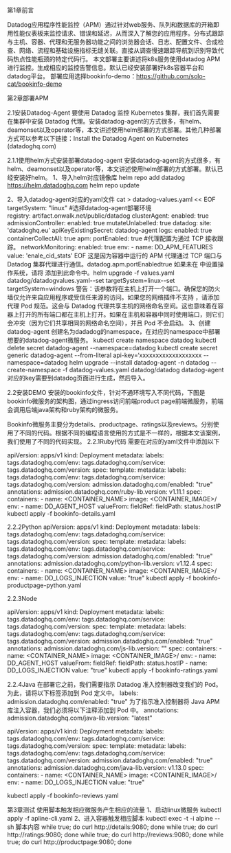 第1章前言

Datadog应用程序性能监控（APM）通过针对web服务、队列和数据库的开箱即用性能仪表板来监控请求、错误和延迟，从而深入了解您的应用程序。分布式跟踪与主机、容器、代理和无服务器功能之间的浏览器会话、日志、配置文件、合成检查、网络、流程和基础设施指标无缝关联。直接从调查慢速跟踪导航到识别导致代码热点性能瓶颈的特定代码行。
本文部署主要讲述将k8s服务使用datadog APM进行监控。生成相应的监控告警信息。默认已经安装部署好k8s容器平台和datadog平台。
部署应用选择bookinfo-demo：https://github.com/solo-cat/bookinfo-demo

第2章部署APM

2.1安装Datadog-Agent
要使用 Datadog 监控 Kubernetes 集群，我们首先需要在集群中安装 Datadog 代理。安装datadog-agent的方式很多，有helm、deamonset以及operator等，本文讲述使用helm部署的方式部署。其他几种部署方式可以参考以下链接：Install the Datadog Agent on Kubernetes (datadoghq.com)

2.1.1使用helm方式安装部署datadog-agent
安装datadog-agent的方式很多，有helm、deamonset以及operator等，本文讲述使用helm部署的方式部署。默认已经安装好helm。
1、导入helm对应镜像库
helm repo add datadog https://helm.datadoghq.com
helm repo update

2、导入datadog-agent对应的yaml文件
cat > datadog-values.yaml << EOF
targetSystem: "linux"    #选择datadog-agent部署环境                                      
registry: artifact.onwalk.net/public/datadog
clusterAgent:
  enabled: true
  admissionController:
    enabled: true
    mutateUnlabelled: true
datadog:
  site: 'datadoghq.eu'
  apiKeyExistingSecret: datadog-agent
  logs:
    enabled: true
    containerCollectAll: true
  apm:
    portEnabled: true   #代理配置为通过 TCP 接收跟踪。
  networkMonitoring:
    enabled: true
  env:
    - name: DD_APM_FEATURES
      value: 'enale_cid_stats'
EOF
这是因为容器中运行的 APM 代理通过 TCP 端口与 Datadog 集群代理进行通信。datadog.apm.portEnabledtrue
如果未在 中设置操作系统，请将 添加到此命令中。helm upgrade -f values.yaml <RELEASE NAME> datadog/datadogvalues.yaml--set targetSystem=linux--set targetSystem=windows
警告：该参数将在主机上打开一个端口。确保您的防火墙仅允许来自应用程序或受信任来源的访问。如果您的网络插件不支持 ，请添加代理 Pod 规范。这会与 Datadog 代理共享主机的网络命名空间。这也意味着在容器上打开的所有端口都在主机上打开。如果在主机和容器中同时使用端口，则它们会冲突（因为它们共享相同的网络命名空间），并且 Pod 不会启动。
3、创建datadog-agent
创建名为dadadog的namespace，在对应的namespace中部署想要的datadog-agent微服务。
kubectl create namespace datadog 
kubectl delete secret datadog-agent --namespace=datadog 
kubectl create secret generic datadog-agent --from-literal api-key=‘xxxxxxxxxxxxxxxxxxx --namespace=datadog
helm upgrade --install datadog-agent -n datadog --create-namespace -f datadog-values.yaml datadog/datadog
datadog-agent对应的key需要到datadog页面进行生成，然后导入。


2.2安装DEMO
安装的bookinfo文件，针对不通环境写入不同代码，下图是bookinfo微服务的架构图，通过ingress访问前端product page前端微服务，前端会调用后端java架构和ruby架构的微服务。

Bookinfo微服务主要分为details、productpage、ratings以及reviews。分别使用了不同的代码。根据不同的编程语言使用的方式是不一样的，根据本文该案例，我们使用了不同的代码实现。
2.2.1Ruby代码
需要在对应的yaml文件中添加以下

apiVersion: apps/v1
kind: Deployment
metadata:
  labels:
    tags.datadoghq.com/env: <env>
    tags.datadoghq.com/service: <service>
    tags.datadoghq.com/version: <version>
spec:
  template:
    metadata:
      labels:
        tags.datadoghq.com/env: <env>
        tags.datadoghq.com/service: <service>
        tags.datadoghq.com/version: <version>
        admission.datadoghq.com/enabled: "true"
      annotations:
        admission.datadoghq.com/ruby-lib.version: v1.11.1
    spec:
      containers:
        - name: <CONTAINER_NAME>
          image: <CONTAINER_IMAGE>/<TAG>
          env:
            - name: DD_AGENT_HOST
              valueFrom:
                fieldRef:
                  fieldPath: status.hostIP
kubectl apply -f bookinfo-details.yaml

2.2.2Python
apiVersion: apps/v1
kind: Deployment
metadata:
  labels:
    tags.datadoghq.com/env: <env>
    tags.datadoghq.com/service: <service>
    tags.datadoghq.com/version: <version>
spec:
  template:
    metadata:
      labels:
        tags.datadoghq.com/env: <env>
        tags.datadoghq.com/service: <service>
        tags.datadoghq.com/version: <version>
        admission.datadoghq.com/enabled: "true"
      annotations:
        admission.datadoghq.com/python-lib.version: v1.12.4
    spec:
      containers:
        - name: <CONTAINER_NAME>
          image: <CONTAINER_IMAGE>/<TAG>
          env:
            - name: DD_LOGS_INJECTION
              value: "true"
kubectl apply -f bookinfo-productpage-python.yaml

2.2.3Node

apiVersion: apps/v1
kind: Deployment
metadata:
  labels:
    tags.datadoghq.com/env: <env>
    tags.datadoghq.com/service: <service>
    tags.datadoghq.com/version: <version>
spec:
  template:
    metadata:
      labels:
        tags.datadoghq.com/env: <env>
        tags.datadoghq.com/service: <service>
        tags.datadoghq.com/version: <version>
        admission.datadoghq.com/enabled: "true"
      annotations:
        admission.datadoghq.com/js-lib.version: ""
    spec:
      containers:
        - name: <CONTAINER_NAME>
          image: <CONTAINER_IMAGE>/<TAG>
          env:
            - name: DD_AGENT_HOST
              valueFrom:
                fieldRef:
                  fieldPath: status.hostIP
            - name: DD_LOGS_INJECTION
              value: "true"
kubectl apply -f bookinfo-ratings.yaml

2.2.4Java
在部署它之前，我们需要指示 Datadog 准入控制器改变我们的 Pod。为此，请将以下标签添加到 Pod 定义中。
labels:
  admission.datadoghq.com/enabled: "true"
为了指示准入控制器将 Java APM 库注入容器，我们必须将以下注释添加到 Pod 中。
annotations:
  admission.datadoghq.com/java-lib.version: "latest"

apiVersion: apps/v1
kind: Deployment
metadata:
  labels:
    tags.datadoghq.com/env: <env>
    tags.datadoghq.com/service: <service>
    tags.datadoghq.com/version: <version>
spec:
  template:
    metadata:
      labels:
        tags.datadoghq.com/env: <env>
        tags.datadoghq.com/service: <service>
        tags.datadoghq.com/version: <version>
        admission.datadoghq.com/enabled: "true" 
      annotations:
        admission.datadoghq.com/java-lib.version: v1.13.0
    spec:
      containers:
        - name: <CONTAINER_NAME>
          image: <CONTAINER_IMAGE>/<TAG>
          env:
            - name: DD_LOGS_INJECTION
              value: "true"

kubectl apply -f bookinfo-reviews.yaml

第3章测试
使用脚本触发相应微服务产生相应的流量
1、启动linux微服务
kubectl apply -f apline-cli.yaml
2、进入容器触发相应脚本
kubectl  exec -t -i alpine -- sh
脚本内容
while true; do curl http://details:9080; done
while true; do curl http://ratings:9080; done
while true; do curl http://reviews:9080; done
while true; do curl http://productpage:9080; done
